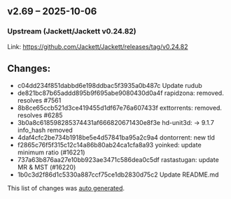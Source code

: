 ## v2.69 – 2025-10-06
### Upstream (Jackett/Jackett v0.24.82)
Link: https://github.com/Jackett/Jackett/releases/tag/v0.24.82


## Changes:

* c04dd234f851dabbd6e198ddbac5f3935a0b487c Update rudub
* de821bc87b65addd895b9f695abe9080430d0a4f rapidzona: removed. resolves #7561
* 8b8ce65ccb521d3ce419455d1df67e76a607433f exttorrents: removed. resolves #6285
* 3b0a8c618598285374431af666820671430e8f3e hd-unit3d: -> 9.1.7 info_hash removed
* 4daf4cfc2be734b1918be5e4d57841ba95a2c9a4 dontorrent: new tld
* f2865c76f5f315c12c14a86b80ab24ca1cfa8a93 yoinked: update minimum ratio (#16221)
* 737a63b876aa27e10bb923ae3471c586dea0c5df rastastugan: update MR & MST (#16220)
* 1b0c3d2f86d1c5330a887ccf75ce1db2830d75c2 Update README.md

This list of changes was [auto generated](https://dev.azure.com/Jackett/Jackett/_build/results?buildId=14599&view=logs).

